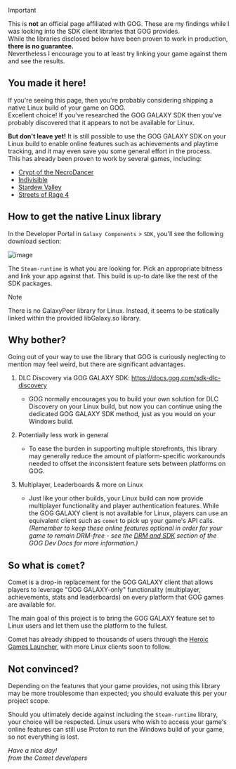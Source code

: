 > [!IMPORTANT]
> This is **not** an official page affiliated with GOG. These are my findings while I was looking into the SDK client libraries that GOG provides.  
> While the libraries disclosed below have been proven to work in production, **there is no guarantee.**  
> Nevertheless I encourage you to at least try linking your game against them and see the results.

## You made it here!

If you're seeing this page, then you're probably considering shipping a native Linux build of your game on GOG.  
Excellent choice! If you've researched the GOG GALAXY SDK then you've probably discovered that it appears to not be available for Linux.

**But don't leave yet!** It is still possible to use the GOG GALAXY SDK on your Linux build to enable online features such as achievements and playtime tracking, and it may even save you some general effort in the process.  
This has already been proven to work by several games, including:

- [Crypt of the NecroDancer](https://www.gog.com/game/crypt_of_the_necrodancer)
- [Indivisible](https://www.gog.com/game/indivisible)
- [Stardew Valley](https://www.gog.com/game/stardew_valley)
- [Streets of Rage 4](https://www.gog.com/game/streets_of_rage_4)

## How to get the native Linux library

In the Developer Portal in `Galaxy Components` > `SDK`, you'll see the following download section:

![image](https://github.com/user-attachments/assets/3bdc9728-ad09-4bd4-83c4-09c745433a8a)

The `Steam-runtime` is what you are looking for. Pick an appropriate bitness and link your app against that.
This build is up-to date like the rest of the SDK packages.

> [!NOTE]
> There is no GalaxyPeer library for Linux. Instead, it seems to be statically linked within the provided libGalaxy.so library.

## Why bother?

Going out of your way to use the library that GOG is curiously neglecting to mention may feel weird, but there are significant advantages.

1. DLC Discovery via GOG GALAXY SDK: https://docs.gog.com/sdk-dlc-discovery
   - GOG normally encourages you to build your own solution for DLC Discovery on your Linux build, but now you can continue using the dedicated GOG GALAXY SDK method, just as you would on your Windows build.

2. Potentially less work in general
   - To ease the burden in supporting multiple storefronts, this library may generally reduce the amount of platform-specific workarounds needed to offset the inconsistent feature sets between platforms on GOG.

3. Multiplayer, Leaderboards & more on Linux
   - Just like your other builds, your Linux build can now provide multiplayer functionality and player authentication features. While the GOG GALAXY client is not available for Linux, players can use an equivalent client such as `comet` to pick up your game's API calls.\
   *(Remember to keep these online features optional in order for your game to remain DRM-free - see the [DRM and SDK](https://docs.gog.com/sdk/#drm-and-sdk) section of the GOG Dev Docs for more information.)*

## So what is `comet`?

Comet is a drop-in replacement for the GOG GALAXY client that allows players to leverage "GOG GALAXY-only" functionality (multiplayer, achievements, stats and leaderboards) on every platform that GOG games are available for.

The main goal of this project is to bring the GOG GALAXY feature set to Linux users and let them use the platform to the fullest.

Comet has already shipped to thousands of users through the [Heroic Games Launcher](https://heroicgameslauncher.com/), with more Linux clients soon to follow.

## Not convinced?

Depending on the features that your game provides, not using this library may be more troublesome than expected; you should evaluate this per your project scope.

Should you ultimately decide against including the `Steam-runtime` library, your choice will be respected. Linux users who wish to access your game's online features can still use Proton to run the Windows build of your game, so not everything is lost.

*Have a nice day!*  
*from the Comet developers*
